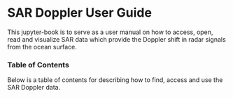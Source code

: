 # SAR Doppler User Guide

This jupyter-book is to serve as a user manual on how to access, open, read and visualize SAR data which provide the Doppler shift in radar signals from the ocean surface.

### Table of Contents

Below is a table of contents for describing how to find, access and use the SAR Doppler data.

```{tableofcontents}
```
